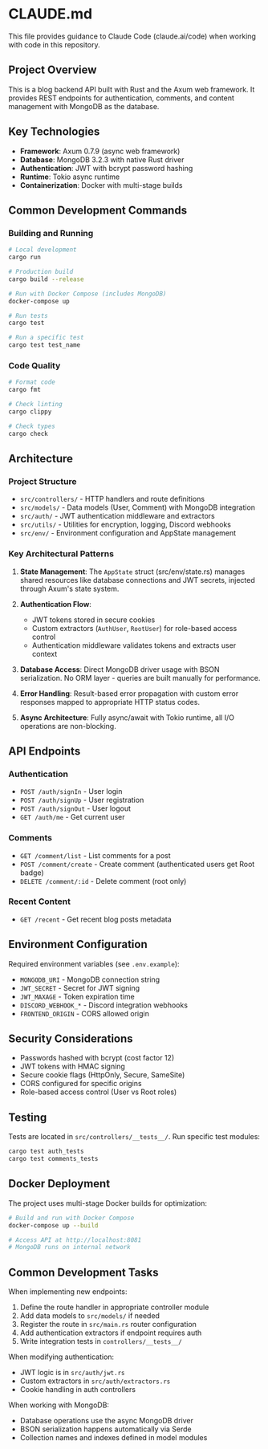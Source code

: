 # CLAUDE.md

This file provides guidance to Claude Code (claude.ai/code) when working with code in this repository.

## Project Overview

This is a blog backend API built with Rust and the Axum web framework. It provides REST endpoints for authentication, comments, and content management with MongoDB as the database.

## Key Technologies

- **Framework**: Axum 0.7.9 (async web framework)
- **Database**: MongoDB 3.2.3 with native Rust driver
- **Authentication**: JWT with bcrypt password hashing
- **Runtime**: Tokio async runtime
- **Containerization**: Docker with multi-stage builds

## Common Development Commands

### Building and Running
```bash
# Local development
cargo run

# Production build
cargo build --release

# Run with Docker Compose (includes MongoDB)
docker-compose up

# Run tests
cargo test

# Run a specific test
cargo test test_name
```

### Code Quality
```bash
# Format code
cargo fmt

# Check linting
cargo clippy

# Check types
cargo check
```

## Architecture

### Project Structure
- `src/controllers/` - HTTP handlers and route definitions
- `src/models/` - Data models (User, Comment) with MongoDB integration
- `src/auth/` - JWT authentication middleware and extractors
- `src/utils/` - Utilities for encryption, logging, Discord webhooks
- `src/env/` - Environment configuration and AppState management

### Key Architectural Patterns

1. **State Management**: The `AppState` struct (src/env/state.rs) manages shared resources like database connections and JWT secrets, injected through Axum's state system.

2. **Authentication Flow**: 
   - JWT tokens stored in secure cookies
   - Custom extractors (`AuthUser`, `RootUser`) for role-based access control
   - Authentication middleware validates tokens and extracts user context

3. **Database Access**: Direct MongoDB driver usage with BSON serialization. No ORM layer - queries are built manually for performance.

4. **Error Handling**: Result-based error propagation with custom error responses mapped to appropriate HTTP status codes.

5. **Async Architecture**: Fully async/await with Tokio runtime, all I/O operations are non-blocking.

## API Endpoints

### Authentication
- `POST /auth/signIn` - User login
- `POST /auth/signUp` - User registration
- `POST /auth/signOut` - User logout
- `GET /auth/me` - Get current user

### Comments
- `GET /comment/list` - List comments for a post
- `POST /comment/create` - Create comment (authenticated users get Root badge)
- `DELETE /comment/:id` - Delete comment (root only)

### Recent Content
- `GET /recent` - Get recent blog posts metadata

## Environment Configuration

Required environment variables (see `.env.example`):
- `MONGODB_URI` - MongoDB connection string
- `JWT_SECRET` - Secret for JWT signing
- `JWT_MAXAGE` - Token expiration time
- `DISCORD_WEBHOOK_*` - Discord integration webhooks
- `FRONTEND_ORIGIN` - CORS allowed origin

## Security Considerations

- Passwords hashed with bcrypt (cost factor 12)
- JWT tokens with HMAC signing
- Secure cookie flags (HttpOnly, Secure, SameSite)
- CORS configured for specific origins
- Role-based access control (User vs Root roles)

## Testing

Tests are located in `src/controllers/__tests__/`. Run specific test modules:
```bash
cargo test auth_tests
cargo test comments_tests
```

## Docker Deployment

The project uses multi-stage Docker builds for optimization:
```bash
# Build and run with Docker Compose
docker-compose up --build

# Access API at http://localhost:8081
# MongoDB runs on internal network
```

## Common Development Tasks

When implementing new endpoints:
1. Define the route handler in appropriate controller module
2. Add data models to `src/models/` if needed
3. Register the route in `src/main.rs` router configuration
4. Add authentication extractors if endpoint requires auth
5. Write integration tests in `controllers/__tests__/`

When modifying authentication:
- JWT logic is in `src/auth/jwt.rs`
- Custom extractors in `src/auth/extractors.rs`
- Cookie handling in auth controllers

When working with MongoDB:
- Database operations use the async MongoDB driver
- BSON serialization happens automatically via Serde
- Collection names and indexes defined in model modules